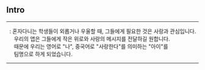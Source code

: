 ## Intro

---
&nbsp; : 혼자다니는 학생들이 외롭거나 우울할 때, 그들에게 필요한 것은 사랑과 관심입니다. <Br>
&nbsp;&nbsp;&nbsp;&nbsp; 우리의 앱은 그들에게 작은 위로와 사랑의 메시지를 전달하길 원합니다.
<br>
&nbsp;&nbsp;&nbsp;&nbsp; 때문에 우리는 영어로 "나", 중국어로 "사랑한다"를 의미하는 "아이"를 
<br>
&nbsp;&nbsp;&nbsp;&nbsp; 팀명으로 하게 되었습니다.

---
<br>


